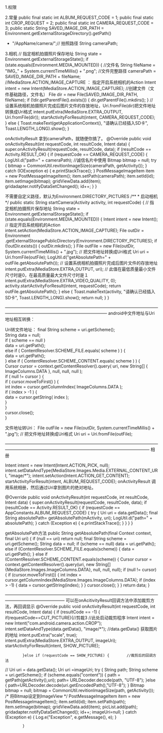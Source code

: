 1.权限
<!-- 往SDCard写入数据权限 --> 
<uses-permission android:name="android.permission.WRITE_EXTERNAL_STORAGE" /> 
<!--请求访问使用照相设备-->
<uses-permission android:name="android.permission.CAMERA" />
 
2.常量
public final static int ALBUM_REQUEST_CODE = 1;
public final static int CROP_REQUEST = 2;
public final static int CAMERA_REQUEST_CODE = 3;
public static String SAVED_IMAGE_DIR_PATH = 
Environment.getExternalStorageDirectory().getPath() 
+ "/AppName/camera/";// 拍照路径
String cameraPath;
 
3.相机
// 指定相机拍摄照片保存地址
String state = Environment.getExternalStorageState();
if (state.equals(Environment.MEDIA_MOUNTED)) {
                    //文件名
                    String fileName = "IMG_" + System.currentTimeMillis() + ".png";
                    //文件完整路径
                    cameraPath = SAVED_IMAGE_DIR_PATH + fileName;
                    //MediaStore.ACTION_IMAGE_CAPTURE ： 指定开启系统相机的Action
                    Intent intent = new Intent(MediaStore.ACTION_IMAGE_CAPTURE);
                    //创建文件（文件基础路径，文件名）
                    File dir = new File(SAVED_IMAGE_DIR_PATH, fileName);
                    if (!dir.getParentFile().exists()) {
                        dir.getParentFile().mkdirs();
                    }
                    // 设置系统相机拍摄照片完成后图片文件的存放地址，Uri.fromFile(dir)把文件地址转换成Uri格式
                    intent.putExtra(MediaStore.EXTRA_OUTPUT, Uri.fromFile(dir));
                    startActivityForResult(intent, CAMERA_REQUEST_CODE);
} else {
    Toast.makeText(getApplicationContext(), "请确认已经插入SD卡",
            Toast.LENGTH_LONG).show();
}
 
onActivityResult
拿到cameraPath，就随便你搞了。
@Override
public void onActivityResult(int requestCode, int resultCode, Intent data) {
    super.onActivityResult(requestCode, resultCode, data);
    if (resultCode == Activity.RESULT_OK) {
        if (requestCode == CAMERA_REQUEST_CODE) {
            LogUtil.d("path=" + cameraPath);
//诚信名片中使用
                Bitmap bitmap = null;
                try {
                    bitmap = CommonUtil.revitionImageSize(cameraPath, getActivity());
                } catch (IOException e) {
                    e.printStackTrace();
                }
                PostMessageImageItem item = new PostMessageImageItem();
                item.setPath(cameraPath);
                item.setId(id);
                item.setImage(bitmap);
                gridViewData.add(item);
                gridadapter.notifyDataSetChanged();
                id++;
        }
 }
 
 
不需要自定义路径，默认为Environment.DIRECTORY_PICTURES
/**
    * 启动相机
    */
   public static String startCamera(Activity activity, int requestCode) {
       // 指定相机拍摄照片保存地址
       String state = Environment.getExternalStorageState();
       if (state.equals(Environment.MEDIA_MOUNTED)) {
           Intent intent = new Intent();
           // 指定开启系统相机的Action
           intent.setAction(MediaStore.ACTION_IMAGE_CAPTURE);
           File outDir = Environment
.getExternalStoragePublicDirectory(Environment.DIRECTORY_PICTURES);
           if (!outDir.exists()) {
               outDir.mkdirs();
           }
           File outFile = new File(outDir, System.currentTimeMillis() + ".jpg");
           // 把文件地址转换成Uri格式
           Uri uri = Uri.fromFile(outFile);
           LogUtil.d("getAbsolutePath=" + outFile.getAbsolutePath());
           // 设置系统相机拍摄照片完成后图片文件的存放地址
           intent.putExtra(MediaStore.EXTRA_OUTPUT, uri);
           // 此值在最低质量最小文件尺寸时是0，在最高质量最大文件尺寸时是１
           intent.putExtra(MediaStore.EXTRA_VIDEO_QUALITY, 0);
           activity.startActivityForResult(intent, requestCode);
           return outFile.getAbsolutePath();
       } else {
           Toast.makeText(activity, "请确认已经插入SD卡",
                   Toast.LENGTH_LONG).show();
           return null;
       }
   }
 
————————————————————————————————————————————————————————————
android中文件地址与Uri地址相互转换：
 
Uri转文件地址：
 final String scheme = uri.getScheme();  
    String data = null;  
    if ( scheme == null )  
        data = uri.getPath();  
    else if ( ContentResolver.SCHEME_FILE.equals( scheme ) ) {  
        data = uri.getPath();  
    } else if ( ContentResolver.SCHEME_CONTENT.equals( scheme ) ) {  
Cursor cursor = context.getContentResolver().query( uri, new String[] { ImageColumns.DATA }, null, null, null );  
        if ( null != cursor ) {  
            if ( cursor.moveToFirst() ) {  
                int index = cursor.getColumnIndex( ImageColumns.DATA );  
                if ( index > -1 ) {  
                    data = cursor.getString( index );  
                }  
            }  
            cursor.close();  
        }  
 
文件地址转Uri：
File outFile = new File(outDir, System.currentTimeMillis() + ".jpg");
           // 把文件地址转换成Uri格式
           Uri uri = Uri.fromFile(outFile);
 
——————————————————————————————————————————————————————————————————————
相册
 
Intent intent = new Intent(Intent.ACTION_PICK, null);
intent.setDataAndType(MediaStore.Images.Media.EXTERNAL_CONTENT_URI, "image/*");
intent.setAction(Intent.ACTION_GET_CONTENT);
startActivityForResult(intent, ALBUM_REQUEST_CODE);
onActivityResult
调用系统相册，然后通过Uri拿到图片的绝对地址。
 
@Override
public void onActivityResult(int requestCode, int resultCode, Intent data) {
       super.onActivityResult(requestCode, resultCode, data);
       if (resultCode == Activity.RESULT_OK) {
           if (requestCode == AppConstants.ALBUM_REQUEST_CODE) {
               try {
                   Uri uri = data.getData();
                   final String absolutePath= getAbsolutePath(mActivity, uri);
                   LogUtil.d("path=" + absolutePath);
               } catch (Exception e) {
                   e.printStackTrace();
               }
           }
       }
   }
 
getAbsolutePath方法
public String getAbsolutePath(final Context context, final Uri uri) {
    if (null == uri) return null;
    final String scheme = uri.getScheme();
    String data = null;
    if (scheme == null)
        data = uri.getPath();
    else if (ContentResolver.SCHEME_FILE.equals(scheme)) {
        data = uri.getPath();
    } else if (ContentResolver.SCHEME_CONTENT.equals(scheme)) {
        Cursor cursor = context.getContentResolver().query(uri, 
 new String[]{MediaStore.Images.ImageColumns.DATA}, null, null, null);
        if (null != cursor) {
            if (cursor.moveToFirst()) {
                int index = cursor.getColumnIndex(MediaStore.Images.ImageColumns.DATA);
                if (index > -1) {
                    data = cursor.getString(index);
                }
            }
            cursor.close();
        }
    }
    return data;
}
 
——————————————————————————————————————————————————
可以在onAcitivityResult回调方法中添加裁剪方法，再回调显示
    @Override
    public void onActivityResult(int requestCode, int resultCode, Intent data) {
        if (resultCode == -1) {   
    if(requestCode==CUT_PICTURE){//剪裁3
                    //此处启动裁剪程序
                    Intent intent = new Intent("com.android.camera.action.CROP");
                    intent.setDataAndType(data.getData(), "image/*");        //data.getData() 获取图片的地址
                    intent.putExtra("scale", true);
                    intent.putExtra(MediaStore.EXTRA_OUTPUT, imageUri);
                    startActivityForResult(intent, SHOW_PICTURE);
 
            }else if (requestCode == SHOW_PICTURE) {        //裁剪后的回调方法
//                Uri uri = data.getData();
                Uri uri =imageUri;
                try {
                    String path;
                    String scheme = uri.getScheme();
                    if (scheme.equals("content")) {
                        path = getPath(getActivity(),uri);
                        path= URLDecoder.decode(path, "UTF-8");
                    }else {
                        path=URLDecoder.decode(uri.getEncodedPath(),"UTF-8");
                    }
                    Bitmap bitmap = null;
                    bitmap = CommonUtil.revitionImageSize(path, getActivity());
                     /* 将Bitmap设定到ImageView */
                    PostMessageImageItem item = new PostMessageImageItem();
                    item.setId(id);
                    item.setPath(path);
                    item.setImage(bitmap);
                    gridViewData.add(item);
                    picList.add(path);
                    gridadapter.notifyDataSetChanged();
                    id++;
                    imageUri=null;
                } catch (Exception e) {
                    Log.e("Exception", e.getMessage(), e);
                }
 
            }
